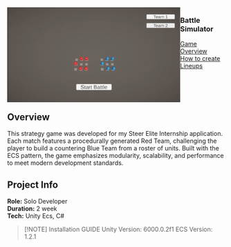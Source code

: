 <!-- PROJECT LOGO -->
<div>
<h3><img align="left" width="400" height="220" src="BS.png"> <br/> Battle Simulator
</div>   
<a href="https://www.youtube.com/watch?v=E1-fTTuxCIU">Game Overview</a> 
  <br/> <a href="https://www.youtube.com/watch?v=WN8-BFGJ8NA">How to create Lineups</a><br/> </h3>   
  <br/>
<br/>
  <br/>
<br/>

</div>   

## Overview
This strategy game was developed for my Steer Elite Internship application. Each match features a procedurally generated Red Team, challenging the player to build a countering Blue Team from a roster of units. Built with the ECS pattern, the game emphasizes modularity, scalability, and performance to meet modern development standards.

## Project Info
**Role:** Solo Developer 
<br/>
**Duration:** 2 week
<br/>
**Tech:** Unity Ecs, C#  

> [!NOTE] Installation GUIDE
> Unity Version: 6000.0.2f1
> ECS Version: 1.2.1


